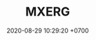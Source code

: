 ---
layout: 
permalink: /team/:title.html
categories: subs
maincover: /assets/avatars/female1.webp
vip: /assets/mis/vip.png
sub: /assets/mis/sub.png
gift: /assets/mis/gift.png
founder: /assets/mis/founder.png
tickets: 44
date: 2020-08-29 10:29:20 +0700
title: MXERG

---